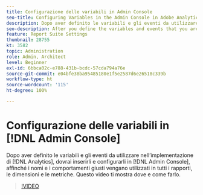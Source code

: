 ```yaml
---
title: Configurazione delle variabili in Admin Console
seo-title: Configuring Variables in the Admin Console in Adobe Analytics
description: Dopo aver definito le variabili e gli eventi da utilizzare nell’implementazione di Analytics, dovrai inserirli e configurarli in Admin Console, affinché i nomi e i comportamenti giusti vengano utilizzati in tutti i rapporti, le dimensioni e le metriche. Questo video ti mostra dove e come farlo.
seo-description: After you define the variables and events that you are going to use in your Analytics implementation, you will need to go in and configure them in the Admin Console, so that the reports/dimensions/metrics all have the right names and behavior. This video shows you where and how to do just that. Adobe Analytics
feature: Report Suite Settings
thumbnail: 28755
kt: 3582
topic: Administration
role: Admin, Architect
level: Beginner
exl-id: 6bbca02c-e788-431b-bcdc-57cda794a76e
source-git-commit: e04bfe38ba95485180e1f5e2587d6e26518c339b
workflow-type: ht
source-wordcount: '115'
ht-degree: 100%

---
```


# Configurazione delle variabili in [!DNL Admin Console]

Dopo aver definito le variabili e gli eventi da utilizzare nell’implementazione di [!DNL Analytics], dovrai inserirli e configurarli in [!DNL Admin Console], affinché i nomi e i comportamenti giusti vengano utilizzati in tutti i rapporti, le dimensioni e le metriche. Questo video ti mostra dove e come farlo.

>[!VIDEO](https://video.tv.adobe.com/v/28755/?quality=12)
